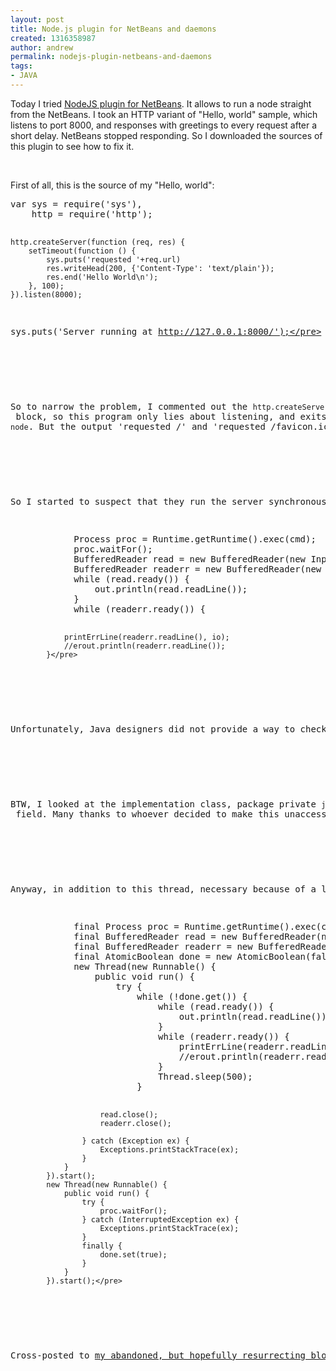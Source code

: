 ```yaml
---
layout: post
title: Node.js plugin for NetBeans and daemons
created: 1316358987
author: andrew
permalink: nodejs-plugin-netbeans-and-daemons
tags:
- JAVA
---
```

<p>Today I tried <a href="http://plugins.netbeans.org/plugin/36653/nodejs">NodeJS plugin for NetBeans</a>. It allows to run a node straight from the NetBeans. I took an HTTP variant of &quot;Hello, world&quot; sample, which listens to port 8000, and responses with greetings to every request after a short delay. NetBeans stopped responding. So I downloaded the sources of this plugin to see how to fix it.</p>
<p>&nbsp;</p>
<p>First of all, this is the source of my &quot;Hello, world&quot;:</p>
<pre title="code" class="brush: jscript;">
var sys = require('sys'),
    http = require('http');

    http.createServer(function (req, res) {
        setTimeout(function () {
            sys.puts('requested '+req.url)
            res.writeHead(200, {'Content-Type': 'text/plain'});
            res.end('Hello World\n');
        }, 100);
    }).listen(8000);

sys.puts('Server running at http://127.0.0.1:8000/');</pre>
<p>&nbsp;</p>
<p>So to narrow the problem, I commented out the <code>http.createServer</code> block, so this program only lies about listening, and exits immediately. This time, NetBeans did not stuck, ran the code as expected, and printed the &quot;Server running...&quot; in the output window. Same happens if I do start listening, make a few requests, and then kill the node with <code>killall node</code>. But the output 'requested /' and 'requested /favicon.ico' which were supposed to be printed during requests, were all printed after I killed the Node.js server.</p>
<p>&nbsp;</p>
<p>So I started to suspect that they run the server synchronously, and was right. Here is a snippet from the sources of the plugin, method <code>cz.kec.nb.nodejs.RunNode.performAction</code>:</p>
<pre title="code" class="brush: java;">
            Process proc = Runtime.getRuntime().exec(cmd);
            proc.waitFor();                                           //    &lt;------ NetBeans gets stuck here   !!!
            BufferedReader read = new BufferedReader(new InputStreamReader(proc.getInputStream()));
            BufferedReader readerr = new BufferedReader(new InputStreamReader(proc.getErrorStream()));
            while (read.ready()) {
                out.println(read.readLine());
            }
            while (readerr.ready()) {

                printErrLine(readerr.readLine(), io);
                //erout.println(readerr.readLine());
            }</pre>
<p>&nbsp;</p>
<p>Unfortunately, Java designers did not provide a way to check the process status without blocking, you can only wait until process ends. So we have to waste a thread on this <code>proc.waitFor</code>. Really annoying and wasteful.</p>
<p>&nbsp;</p>
<p>BTW, I looked at the implementation class, package private <code>java.lang.UNIXProcess</code>, and it has private <code>hasExited</code> field. Many thanks to whoever decided to make this unaccessible for the rest of us, all the wasted threads will torture you for eternity, when the time comes! Mwahaha!</p>
<p>&nbsp;</p>
<p>Anyway, in addition to this thread, necessary because of a lame API of java.lang.Process, another thread is necessary for reading and printing whatever Node.js application wants to print. I'm pretty sure, that's not a correct way for a NetBeans plugin to deal with long-running tasks, and will be glad if someone shows me a correct way. But it worked for me :-). So, after my changes the code looked like this:</p>
<pre title="code" class="brush: java;">
            final Process proc = Runtime.getRuntime().exec(cmd);
            final BufferedReader read = new BufferedReader(new InputStreamReader(proc.getInputStream()));
            final BufferedReader readerr = new BufferedReader(new InputStreamReader(proc.getErrorStream()));
            final AtomicBoolean done = new AtomicBoolean(false);
            new Thread(new Runnable() {
                public void run() {
                    try {
                        while (!done.get()) {
                            while (read.ready()) {
                                out.println(read.readLine());
                            }
                            while (readerr.ready()) {
                                printErrLine(readerr.readLine(), io);
                                //erout.println(readerr.readLine());
                            }
                            Thread.sleep(500);
                        }
                        
                        read.close();
                        readerr.close();
                    
                    } catch (Exception ex) {
                        Exceptions.printStackTrace(ex);
                    }
                }
            }).start();
            new Thread(new Runnable() {
                public void run() {
                    try {
                        proc.waitFor();
                    } catch (InterruptedException ex) {
                        Exceptions.printStackTrace(ex);
                    }
                    finally {
                        done.set(true);
                    }
                }
            }).start();</pre>
<p>&nbsp;</p>
<p>Cross-posted to <a href="http://andskiba.blogspot.com">my abandoned, but hopefully resurrecting blog</a>.</p>
<p>&nbsp;</p>
